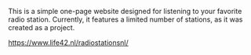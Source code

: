 This is a simple one-page website designed for listening to your favorite radio station. Currently, it features a limited number of stations, as it was created as a project. 

https://www.life42.nl/radiostationsnl/
